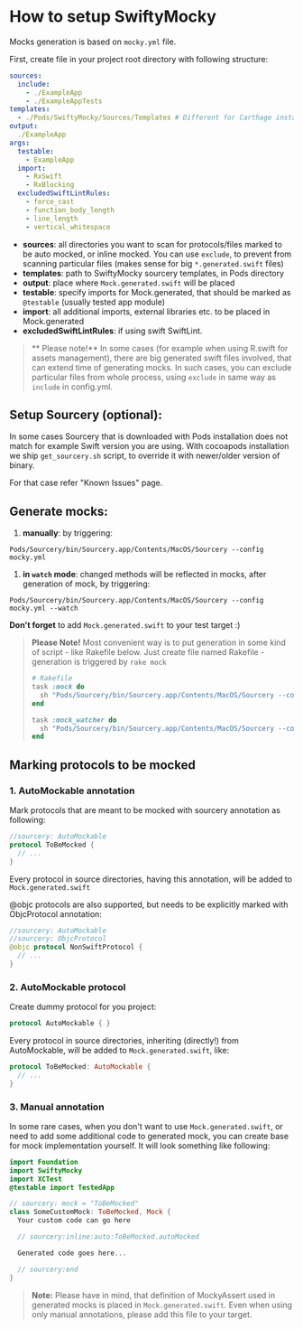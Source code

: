 # How to setup SwiftyMocky

Mocks generation is based on `mocky.yml` file.

First, create file in your project root directory with following structure:

```yaml
sources:
  include:
    - ./ExampleApp
    - ./ExampleAppTests
templates:
  - ./Pods/SwiftyMocky/Sources/Templates # Different for Carthage installation
output:
  ./ExampleApp
args:
  testable:
    - ExampleApp
  import:
    - RxSwift
    - RxBlocking
  excludedSwiftLintRules:
    - force_cast
    - function_body_length
    - line_length
    - vertical_whitespace
```

+ **sources**: all directories you want to scan for protocols/files marked to be auto mocked, or inline mocked. You can use `exclude`, to prevent from scanning particular files (makes sense for big `*.generated.swift` files)
+ **templates**: path to SwiftyMocky sourcery templates, in Pods directory
+ **output**: place where `Mock.generated.swift` will be placed
+ **testable**: specify imports for Mock.generated, that should be marked as `@testable` (usually tested app module)
+ **import**: all additional imports, external libraries etc. to be placed in Mock.generated
+ **excludedSwiftLintRules**: if using swift SwiftLint.

> ** Please note!**
> In some cases (for example when using R.swift for assets management), there are big generated swift files involved, that can extend time of generating mocks.
> In such cases, you can exclude particular files from whole process, using `exclude` in same way as `include` in config.yml.

## Setup Sourcery (optional):

In some cases Sourcery that is downloaded with Pods installation does not match for example Swift version you are using. With cocoapods installation we ship `get_sourcery.sh` script, to override it with newer/older version of binary.

For that case refer "Known Issues" page.

## Generate mocks:

1. **manually**: by triggering:

  `Pods/Sourcery/bin/Sourcery.app/Contents/MacOS/Sourcery --config mocky.yml`
1. **in `watch` mode**: changed methods will be reflected in mocks, after generation of mock, by triggering:

  `Pods/Sourcery/bin/Sourcery.app/Contents/MacOS/Sourcery --config mocky.yml --watch`


**Don't forget** to add `Mock.generated.swift` to your test target :)

> **Please Note!**
> Most convenient way is to put generation in some kind of script - like Rakefile below.
> Just create file named Rakefile - generation is triggered by `rake mock`
> ```ruby
> # Rakefile
> task :mock do
>   sh "Pods/Sourcery/bin/Sourcery.app/Contents/MacOS/Sourcery --config mocky.yml"
> end
>
> task :mock_watcher do
>   sh "Pods/Sourcery/bin/Sourcery.app/Contents/MacOS/Sourcery --config mocky.yml --watch"
> end
> ```

## Marking protocols to be mocked

### **1. AutoMockable annotation**

Mark protocols that are meant to be mocked with sourcery annotation as following:

```swift
//sourcery: AutoMockable
protocol ToBeMocked {
  // ...
}
```

Every protocol in source directories, having this annotation, will be added to `Mock.generated.swift`

@objc protocols are also supported, but needs to be explicitly marked with ObjcProtocol annotation:

```swift
//sourcery: AutoMockable
//sourcery: ObjcProtocol
@objc protocol NonSwiftProtocol {
  // ...
}
```

### **2. AutoMockable protocol**

Create dummy protocol for you project:

```swift
protocol AutoMockable { }
```

Every protocol in source directories, inheriting (directly!) from AutoMockable, will be added to `Mock.generated.swift`, like:

```swift
protocol ToBeMocked: AutoMockable {
  // ...
}
```

### **3. Manual annotation**

In some rare cases, when you don't want to use `Mock.generated.swift`, or need to add some additional code to generated mock, you can create base for mock implementation yourself. It will look something like following:

```swift
import Foundation
import SwiftyMocky
import XCTest
@testable import TestedApp

// sourcery: mock = "ToBeMocked"
class SomeCustomMock: ToBeMocked, Mock {
  Your custom code can go here

  // sourcery:inline:auto:ToBeMocked.autoMocked

  Generated code goes here...

  // sourcery:end
}
```

> __Note:__
> Please have in mind, that definition of MockyAssert used in generated mocks is placed in `Mock.generated.swift`. Even when using only manual annotations, please add this file to your target.
